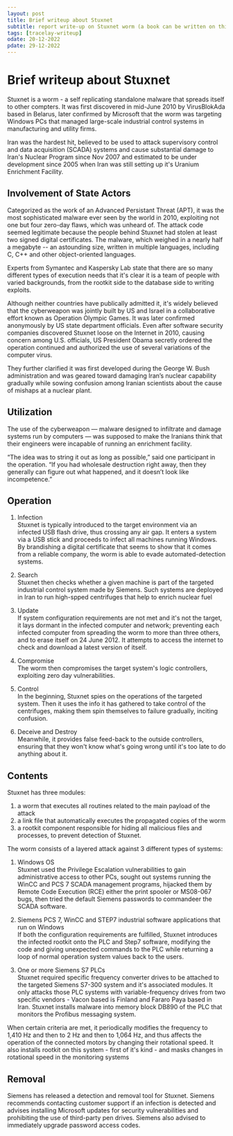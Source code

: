 ```yaml
---
layout: post
title: Brief writeup about Stuxnet
subtitle: report write-up on Stuxnet worm (a book can be written on this)
tags: [tracelay-writeup]
odate: 20-12-2022
pdate: 29-12-2022
---
```

# Brief writeup about Stuxnet

Stuxnet is a worm - a self replicating standalone malware that spreads itself to other compters. It was first discovered in mid-June 2010 by VirusBlokAda based in Belarus, later confirmed by Microsoft that the worm was targeting Windows PCs that managed large-scale industrial control systems in manufacturing and utility firms.

Iran was the hardest hit, believed to be used to attack supervisory control and data acquisition (SCADA) systems and cause substantial damage to Iran's Nuclear Program since Nov 2007 and estimated to be under development since 2005 when Iran was still setting up it's Uranium Enrichment Facility.

## Involvement of State Actors
Categorized as the work of an Advanced Persistant Threat (APT), it was the most sophisticated malware ever seen by the world in 2010, exploiting not one but four zero-day flaws, which was unheard of. The attack code seemed legitimate because the people behind Stuxnet had stolen at least two signed digital certificates. The malware, which weighed in a nearly half a megabyte -- an astounding size, written in multiple languages, including C, C++ and other object-oriented languages.

Experts from Symantec and Kaspersky Lab state that there are so many different types of execution needs that it's clear it is a team of people with varied backgrounds, from the rootkit side to the database side to writing exploits.

Although neither countries have publically admitted it, it's widely believed that the cyberweapon was jointly built by US and Israel in a collaborative effort known as Operation Olympic Games. It was later confirmed anonymously by US state department officials. Even after software security companies discovered Stuxnet loose on the Internet in 2010, causing concern among U.S. officials, US President Obama secretly ordered the operation continued and authorized the use of several variations of the computer virus.

They further clarified it was first developed during the George W. Bush administration and was geared toward damaging Iran’s nuclear capability gradually while sowing confusion among Iranian scientists about the cause of mishaps at a nuclear plant.

## Utilization
The use of the cyberweapon — malware designed to infiltrate and damage systems run by computers — was supposed to make the Iranians think that their engineers were incapable of running an enrichment facility.

“The idea was to string it out as long as possible,” said one participant in the operation. “If you had wholesale destruction right away, then they generally can figure out what happened, and it doesn’t look like incompetence.”

## Operation

1. Infection \
Stuxnet is typically introduced to the target environment via an infected USB flash drive, thus crossing any air gap. It enters a system via a USB stick and proceeds to infect all machines running Windows. By brandishing a digital certificate that seems to show that it comes from a reliable company, the worm is able to evade automated-detection systems.

2. Search \
Stuxnet then checks whether a given machine is part of  the targeted industrial control system made by Siemens. Such systems are deployed in Iran to run high-spped centrifuges that help to enrich nuclear fuel

3. Update \
If system configuration requirements are not met and it's not the target, it lays dormant in the infected computer and network; preventing each infected computer from spreading the worm to more than three others, and to erase itself on 24 June 2012. It attempts to access the internet to check and download a latest version of itself.

4. Compromise \
The worm then compromises the target system's logic controllers, exploiting zero day vulnerabilities.

5. Control \
In the beginning, Stuxnet spies on the operations of the targeted system. Then it uses the info it has gathered to take control of the centrifuges, making them spin themselves to failure gradually, inciting confusion.

6. Deceive and Destroy \
Meanwhile, it provides false feed-back to the outside controllers, ensuring that they won't know what's going wrong until it's too late to do anything about it.

## Contents
Stuxnet has three modules: 
1. a worm that executes all routines related to the main payload of the attack
2. a link file that automatically executes the propagated copies of the worm
3. a rootkit component responsible for hiding all malicious files and processes, to prevent detection of Stuxnet.

The worm consists of a layered attack against 3 different types of systems:
1. Windows OS \
Stuxnet used the Privilege Escalation vulnerabilities to gain administrative access to other PCs, sought out systems running the WinCC and PCS 7 SCADA management programs, hijacked them by Remote Code Execution (RCE) either the print spooler or MS08-067 bugs, then tried the default Siemens passwords to commandeer the SCADA software.

2. Siemens PCS 7, WinCC and STEP7 industrial software applications that run on Windows \
If both the configuration requirements are fulfilled, Stuxnet introduces the infected rootkit onto the PLC and Step7 software, modifying the code and giving unexpected commands to the PLC while returning a loop of normal operation system values back to the users.

3. One or more Siemens S7 PLCs \
Stuxnet required specific frequency converter drives to be attached to the targeted Siemens S7-300 system and it's associated modules. It only attacks those PLC systems with variable-frequency drives from two specific vendors - Vacon based is Finland and Fararo Paya based in Iran. Stuxnet installs malware into memory block DB890 of the PLC that monitors the Profibus messaging system.

When certain criteria are met, it periodically modifies the frequency to 1,410 Hz and then to 2 Hz and then to 1,064 Hz, and thus affects the operation of the connected motors by changing their rotational speed. It also installs rootkit on this system - first of it's kind - and masks changes in rotational speed in the monitoring systems

## Removal
Siemens has released a detection and removal tool for Stuxnet. Siemens recommends contacting customer support if an infection is detected and advises installing Microsoft updates for security vulnerabilities and prohibiting the use of third-party pen drives. Siemens also advised to immediately upgrade password access codes.